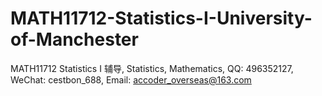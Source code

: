 # MATH11712-Statistics-I-University-of-Manchester
MATH11712 Statistics I 辅导, Statistics, Mathematics, QQ: 496352127, WeChat: cestbon_688, Email: accoder_overseas@163.com
